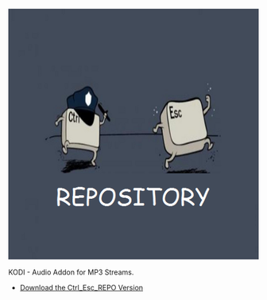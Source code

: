 ![MP3 Streams](icon.png)

KODI - Audio Addon for MP3 Streams.



* [Download the Ctrl_Esc_REPO Version](https://bit.ly/39PSOjC)




